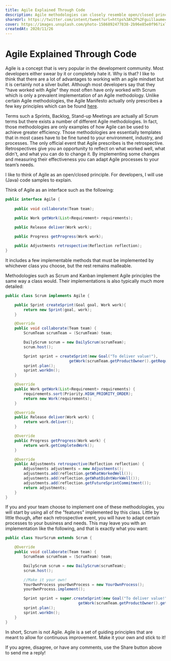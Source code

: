 ```yaml
---
title: Agile Explained Through Code
description: Agile methodologies can closely resemble open/closed principles used in the development realm...
shareUrl: https://twitter.com/intent/tweet?url=https%3A%2F%2Fguillaumecle.me%2Fblog%2F2020-11-26-agile-explained-through-code.html&via=GuillaumeCleme&text=I%20just%20read%20a%20post%20explaining%20agile%20using%20code&hashtags=agile%2Cscrum%2Ccode%2Cdev
cover: https://images.unsplash.com/photo-1586892477838-2b96e85e0f96?ixlib=rb-1.2.1&ixid=eyJhcHBfaWQiOjEyMDd9&auto=format&fit=crop&w=1641&q=80
createdAt: 2020/11/26
---
```


# Agile Explained Through Code
Agile is a concept that is very popular in the development community. Most developers either swear by it or completely hate it. Why is that? I like to think that there are a lot of advantages to working with an agile mindset but it is certainly not a silver bullet. Although most developers say that they "have worked with Agile" they most often have only worked with Scrum which is only a prevalent implementation of an Agile methodology. Unlike certain Agile methodologies, the Agile Manifesto actually only prescribes a few key principles which can be found [here](https://agilemanifesto.org/principles.html).

Terms such a Sprints, Backlog, Stand-up Meetings are actually all Scrum terms but there exists a number of different Agile methodologies. In fact, those methodologies are only examples of how Agile can be used to achieve greater efficiency. Those methodologies are essentially templates that in most cases have to be fine tuned to your environment, industry, and processes. The only official event that Agile prescribes is the retrospective. Retrospectives give you an opportunity to reflect on what worked well, what didn't, and what you can do to change it. By implementing some changes and measuring their effectiveness you can adapt Agile processes to your team’s needs.

I like to think of Agile as an open/closed principle. For developers, I will use (Java) code samples to explain.

Think of Agile as an interface such as the following:

```java
public interface Agile {
    
    public void collaborate(Team team);

    public Work getWork(List<Requirement> requirements);
    
    public Release deliver(Work work);

    public Progress getProgress(Work work);

    public Adjustments retrospective(Reflection reflection);
}
```

It includes a few implementable methods that must be implemented by whichever class you choose, but the rest remains malleable.

Methodologies such as Scrum and Kanban implement Agile principles the same way a class would. Their implementations is also typically much more detailed:

```java
public class Scrum implements Agile {

    public Sprint createSprint(Goal goal, Work work){
        return new Sprint(goal, work);
    }

    @Override
    public void collaborate(Team team) {
        ScrumTeam scrumTeam = (ScrumTeam) team;

        DailyScrum scrum = new DailyScrum(scrumTeam);
        scrum.host();

        Sprint sprint = createSprint(new Goal("To deliver value!"), 
                            getWork(scrumTeam.getProductOwner().getRequirements()));
        sprint.plan();
        sprint.workOn();
    }

    @Override
    public Work getWork(List<Requirement> requirements) {
        requirements.sort(Priority.HIGH_PRIORITY_ORDER);
        return new Work(requirements);
    }

    @Override
    public Release deliver(Work work) {
        return work.deliver();
    }

    @Override
    public Progress getProgress(Work work) {
        return work.getCompletedWork();
    }

    @Override
    public Adjustments retrospective(Reflection reflection) {
        Adjustments adjustments = new Adjustments();
        adjustments.add(reflection.getWhatWorkedWell());
        adjustments.add(reflection.getWhatDidntWorkWell());
        adjustments.add(reflection.getFutureSprintCommitment());
        return adjustments;
    }
}
```

If you and your team choose to implement one of these methodologies, you will start by using all of the "features" implemented by this class. Little by little though, after each retrospective event, you will have to adapt certain processes to your business and needs. This may leave you with an implementation like the following, and that is exactly what you want:

```java
public class YourScrum extends Scrum {

    @Override
    public void collaborate(Team team) {
        ScrumTeam scrumTeam = (ScrumTeam) team;

        DailyScrum scrum = new DailyScrum(scrumTeam);
        scrum.host();

        //Make it your own!
        YourOwnProcess yourOwnProcess = new YourOwnProcess();
        yourOwnProcess.implement();

        Sprint sprint = super.createSprint(new Goal("To deliver value!"), 
                                getWork(scrumTeam.getProductOwner().getRequirements()));
        sprint.plan();
        sprint.workOn();
    }
}
```

In short, Scrum is not Agile. Agile is a set of guiding principles that are meant to allow for continuous improvement. Make it your own and stick to it!

If you agree, disagree, or have any comments, use the Share button above to send me a reply!